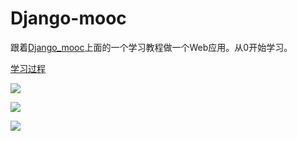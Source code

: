 # Django-mooc

跟着[Django_mooc](http://coding.imooc.com/class/78.html)上面的一个学习教程做一个Web应用。从0开始学习。

[学习过程](http://mlb.farbox.com/post/django-xadmin)


![](https://image-1258195556.cos.ap-shanghai.myqcloud.com/qiniu/9-22/24779023.jpg)

![](https://image-1258195556.cos.ap-shanghai.myqcloud.com/qiniu/9-22/36750575.jpg)

![](https://image-1258195556.cos.ap-shanghai.myqcloud.com/qiniu/9-22/79987118.jpg)


